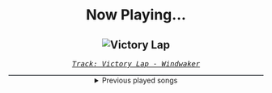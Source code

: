 <div align="center"> 
<h1>Now Playing...</h1>

![Victory Lap](https://i.scdn.co/image/ab67616d00001e0269147ddcd9e9901872582782)
--
_<samp><a href="https://open.spotify.com/track/7i8xoHA8DioajUvwL4tysa">Track: Victory Lap - Windwaker</a></samp>_

<div style="border: 1px #4B5054 solid"></div>
<details>
  <summary>
    Previous played songs
  </summary>
  <table>
    <thead>
      <tr>
        <th>
          Artist
        </th>
        <th>
          Song
        </th>
        <th>
          Link
        </th>
      </tr>
    </thead>
    <tbody>
      <tr><td>Windwaker</td><td>Victory Lap</td><td><a href="https://open.spotify.com/track/7i8xoHA8DioajUvwL4tysa">https://open.spotify.com/track/7i8xoHA8DioajUvwL4tysa</a></td></tr><tr><td>Paul Udarov</td><td>Abyss</td><td><a href="https://open.spotify.com/track/1ttNoJKoEhDLfnbdOYLYOC">https://open.spotify.com/track/1ttNoJKoEhDLfnbdOYLYOC</a></td></tr><tr><td>Memory of a Melody</td><td>Break Away</td><td><a href="https://open.spotify.com/track/5NQNaOG9yciaQ9QabZTVYR">https://open.spotify.com/track/5NQNaOG9yciaQ9QabZTVYR</a></td></tr><tr><td>Pendulum</td><td>Cannibal</td><td><a href="https://open.spotify.com/track/71ZLUITpAp9J4woBHXnTLa">https://open.spotify.com/track/71ZLUITpAp9J4woBHXnTLa</a></td></tr><tr><td>STARSET</td><td>SILOS</td><td><a href="https://open.spotify.com/track/5tdXeZOLP0dUVhJ5tTxCJW">https://open.spotify.com/track/5tdXeZOLP0dUVhJ5tTxCJW</a></td></tr><tr><td>Nitroverts</td><td>Break The System</td><td><a href="https://open.spotify.com/track/4gmrtQKLVXho9YCNfViUVH">https://open.spotify.com/track/4gmrtQKLVXho9YCNfViUVH</a></td></tr><tr><td>Celldweller</td><td>New Elysium</td><td><a href="https://open.spotify.com/track/1fwuWUaYWnJhDaWtvgv4Tq">https://open.spotify.com/track/1fwuWUaYWnJhDaWtvgv4Tq</a></td></tr><tr><td>Blue Stahli</td><td>Prognosis</td><td><a href="https://open.spotify.com/track/2K6idekZrz1H2okt4gJTO8">https://open.spotify.com/track/2K6idekZrz1H2okt4gJTO8</a></td></tr><tr><td>Nitroverts</td><td>Alienated</td><td><a href="https://open.spotify.com/track/5sPNEPTVWk7vyVxWwdduhQ">https://open.spotify.com/track/5sPNEPTVWk7vyVxWwdduhQ</a></td></tr><tr><td>Paul Udarov</td><td>The Chosen</td><td><a href="https://open.spotify.com/track/4nwijzuBcOtc6tyIWJo0QF">https://open.spotify.com/track/4nwijzuBcOtc6tyIWJo0QF</a></td></tr><tr><td>Daedric</td><td>Wretched</td><td><a href="https://open.spotify.com/track/3Yq0FPn87hygcCU63EHyHu">https://open.spotify.com/track/3Yq0FPn87hygcCU63EHyHu</a></td></tr><tr><td>The Plague</td><td>Headline</td><td><a href="https://open.spotify.com/track/2ZEKHUdDjnIsVF3DbnabRp">https://open.spotify.com/track/2ZEKHUdDjnIsVF3DbnabRp</a></td></tr><tr><td>Cjbeards</td><td>Maestro</td><td><a href="https://open.spotify.com/track/7LB8g3PbCR3BKDKMtsugA9">https://open.spotify.com/track/7LB8g3PbCR3BKDKMtsugA9</a></td></tr><tr><td>Sān-Z</td><td>Come Alive</td><td><a href="https://open.spotify.com/track/0RtYfzwkgj0sOBuZc3NmSK">https://open.spotify.com/track/0RtYfzwkgj0sOBuZc3NmSK</a></td></tr><tr><td>HOYO-MiX</td><td>Flares of the Blazing Sun</td><td><a href="https://open.spotify.com/track/2RePzySZcb2TFkBkmQsGo1">https://open.spotify.com/track/2RePzySZcb2TFkBkmQsGo1</a></td></tr><tr><td>Chatterbox</td><td>New Type of Hero - 《凸变英雄X》动画原声带</td><td><a href="https://open.spotify.com/track/5ShUqjq6BDhmOJEE6Bc13u">https://open.spotify.com/track/5ShUqjq6BDhmOJEE6Bc13u</a></td></tr><tr><td>Sān-Z</td><td>卧底蓝调</td><td><a href="https://open.spotify.com/track/73ADYD6ukwF9sR9Hr4fruY">https://open.spotify.com/track/73ADYD6ukwF9sR9Hr4fruY</a></td></tr><tr><td>VALORANT</td><td>Ticking Away</td><td><a href="https://open.spotify.com/track/7cmFEZ81b4S2u6MIHiCIba">https://open.spotify.com/track/7cmFEZ81b4S2u6MIHiCIba</a></td></tr><tr><td>VALORANT</td><td>Villain (Take the Shot)</td><td><a href="https://open.spotify.com/track/1KMjnq2v4xEKjll8DNAdEQ">https://open.spotify.com/track/1KMjnq2v4xEKjll8DNAdEQ</a></td></tr><tr><td>Aleyna Moon</td><td>hobbies</td><td><a href="https://open.spotify.com/track/7evB1jJ0cK4ZYUeVGUDhQf">https://open.spotify.com/track/7evB1jJ0cK4ZYUeVGUDhQf</a></td></tr>
    </tbody>
  </table>
</details>

</div>
